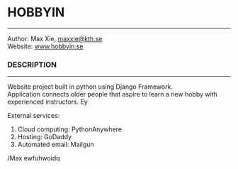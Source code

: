 # HOBBYIN
---------------
Author: Max Xie, maxxie@kth.se  
Website: www.hobbyin.se

### DESCRIPTION
---------------
Website project built in python using Django Framework.  
Application connects older people that aspire to learn a new hobby with experienced instructors.  Ey

External services:  
  1. Cloud computing: PythonAnywhere  
  2. Hosting: GoDaddy  
  3. Automated email: Mailgun  

/Max
ewfuhwoidq
